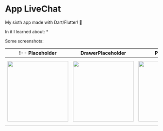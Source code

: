 # App LiveChat

My sixth app made with Dart/Flutter! 🚀

In it I learned about:
* 

Some screenshots:

!-- Placeholder            | DrawerPlaceholder         | Placeholder               | Placeholder               | Placeholder
:-------------------------:|:-------------------------:|:-------------------------:|:-------------------------:|:-------------------------:
<img src="" width="200">  |  <img src="" width="200"> | <img src="" width="200"> | <img src="" width="200"> | <img src="" width="200"> -->